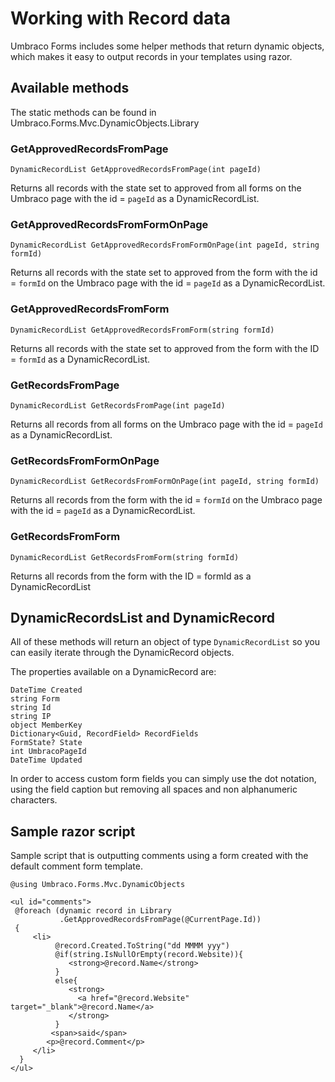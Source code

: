 # Working with Record data

Umbraco Forms includes some helper methods that return dynamic objects, which makes it easy to output records in your templates using razor.

## Available methods
The static methods can be found in Umbraco.Forms.Mvc.DynamicObjects.Library

### GetApprovedRecordsFromPage

	DynamicRecordList GetApprovedRecordsFromPage(int pageId)

Returns all records with the state set to approved from all forms on the Umbraco page with the id = `pageId` as a DynamicRecordList. 

### GetApprovedRecordsFromFormOnPage

	DynamicRecordList GetApprovedRecordsFromFormOnPage(int pageId, string formId)

Returns all records with the state set to approved from the form with the id = `formId` on the Umbraco page with the id = `pageId` as a DynamicRecordList.

### GetApprovedRecordsFromForm

	DynamicRecordList GetApprovedRecordsFromForm(string formId)

Returns all records with the state set to approved from the form with the ID = `formId` as a DynamicRecordList.

### GetRecordsFromPage

	DynamicRecordList GetRecordsFromPage(int pageId)

Returns all records from all forms on the Umbraco page with the id = `pageId` as a DynamicRecordList.

### GetRecordsFromFormOnPage

	DynamicRecordList GetRecordsFromFormOnPage(int pageId, string formId)

Returns all records from the form with the id = `formId` on the Umbraco page with the id = `pageId` as a DynamicRecordList.

### GetRecordsFromForm

	DynamicRecordList GetRecordsFromForm(string formId)

Returns all records from the form with the ID = formId as a DynamicRecordList

## DynamicRecordsList and DynamicRecord

All of these methods will return an object of type `DynamicRecordList` so you can easily iterate through the DynamicRecord objects.

The properties available on a DynamicRecord are:

	DateTime Created
	string Form
	string Id
	string IP
	object MemberKey
	Dictionary<Guid, RecordField> RecordFields
	FormState? State
	int UmbracoPageId
	DateTime Updated

In order to access custom form fields you can simply use the dot notation, using the field caption but removing all spaces and non alphanumeric characters.

## Sample razor script 

Sample script that is outputting comments using a form created with the default comment form template.
	
	@using Umbraco.Forms.Mvc.DynamicObjects

	<ul id="comments">
	 @foreach (dynamic record in Library
	           .GetApprovedRecordsFromPage(@CurrentPage.Id))
	 {
	     <li>
	          @record.Created.ToString("dd MMMM yyy")
	          @if(string.IsNullOrEmpty(record.Website)){
	             <strong>@record.Name</strong>
	          }
	          else{
	             <strong>
	               <a href="@record.Website" target="_blank">@record.Name</a>
	             </strong>
	          }
	         <span>said</span>
	        <p>@record.Comment</p>
	     </li>
	  }
	</ul>




